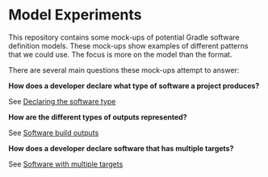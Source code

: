 # Model Experiments

This repository contains some mock-ups of potential Gradle software definition models.
These mock-ups show examples of different patterns that we could use.
The focus is more on the model than the format.

There are several main questions these mock-ups attempt to answer:

**How does a developer declare what type of software a project produces?**

See [Declaring the software type](declaring-software-type.md)

**How are the different types of outputs represented?**

See [Software build outputs](software-outputs.md)

**How does a developer declare software that has multiple targets?**

See [Software with multiple targets](multiple-targets.md)
